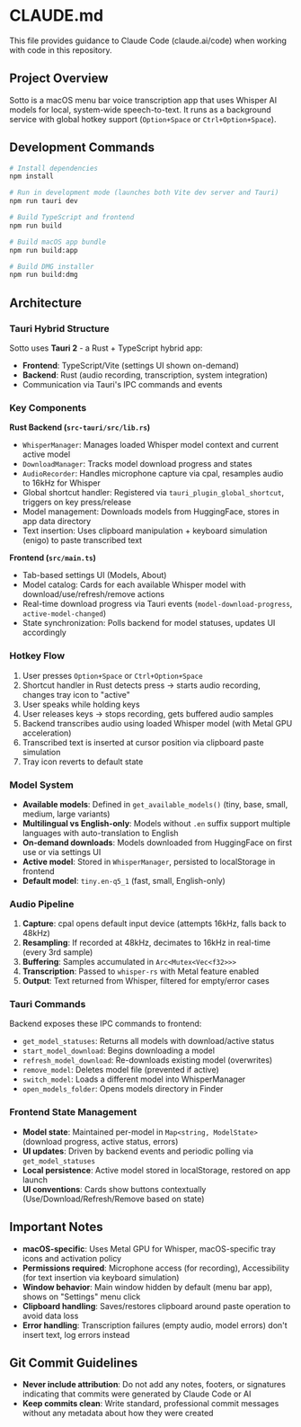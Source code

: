 # CLAUDE.md

This file provides guidance to Claude Code (claude.ai/code) when working with code in this repository.

## Project Overview

Sotto is a macOS menu bar voice transcription app that uses Whisper AI models for local, system-wide speech-to-text. It runs as a background service with global hotkey support (`Option+Space` or `Ctrl+Option+Space`).

## Development Commands

```bash
# Install dependencies
npm install

# Run in development mode (launches both Vite dev server and Tauri)
npm run tauri dev

# Build TypeScript and frontend
npm run build

# Build macOS app bundle
npm run build:app

# Build DMG installer
npm run build:dmg
```

## Architecture

### Tauri Hybrid Structure

Sotto uses **Tauri 2** - a Rust + TypeScript hybrid app:
- **Frontend**: TypeScript/Vite (settings UI shown on-demand)
- **Backend**: Rust (audio recording, transcription, system integration)
- Communication via Tauri's IPC commands and events

### Key Components

**Rust Backend (`src-tauri/src/lib.rs`)**
- `WhisperManager`: Manages loaded Whisper model context and current active model
- `DownloadManager`: Tracks model download progress and states
- `AudioRecorder`: Handles microphone capture via cpal, resamples audio to 16kHz for Whisper
- Global shortcut handler: Registered via `tauri_plugin_global_shortcut`, triggers on key press/release
- Model management: Downloads models from HuggingFace, stores in app data directory
- Text insertion: Uses clipboard manipulation + keyboard simulation (enigo) to paste transcribed text

**Frontend (`src/main.ts`)**
- Tab-based settings UI (Models, About)
- Model catalog: Cards for each available Whisper model with download/use/refresh/remove actions
- Real-time download progress via Tauri events (`model-download-progress`, `active-model-changed`)
- State synchronization: Polls backend for model statuses, updates UI accordingly

### Hotkey Flow

1. User presses `Option+Space` or `Ctrl+Option+Space`
2. Shortcut handler in Rust detects press → starts audio recording, changes tray icon to "active"
3. User speaks while holding keys
4. User releases keys → stops recording, gets buffered audio samples
5. Backend transcribes audio using loaded Whisper model (with Metal GPU acceleration)
6. Transcribed text is inserted at cursor position via clipboard paste simulation
7. Tray icon reverts to default state

### Model System

- **Available models**: Defined in `get_available_models()` (tiny, base, small, medium, large variants)
- **Multilingual vs English-only**: Models without `.en` suffix support multiple languages with auto-translation to English
- **On-demand downloads**: Models downloaded from HuggingFace on first use or via settings UI
- **Active model**: Stored in `WhisperManager`, persisted to localStorage in frontend
- **Default model**: `tiny.en-q5_1` (fast, small, English-only)

### Audio Pipeline

1. **Capture**: cpal opens default input device (attempts 16kHz, falls back to 48kHz)
2. **Resampling**: If recorded at 48kHz, decimates to 16kHz in real-time (every 3rd sample)
3. **Buffering**: Samples accumulated in `Arc<Mutex<Vec<f32>>>`
4. **Transcription**: Passed to `whisper-rs` with Metal feature enabled
5. **Output**: Text returned from Whisper, filtered for empty/error cases

### Tauri Commands

Backend exposes these IPC commands to frontend:
- `get_model_statuses`: Returns all models with download/active status
- `start_model_download`: Begins downloading a model
- `refresh_model_download`: Re-downloads existing model (overwrites)
- `remove_model`: Deletes model file (prevented if active)
- `switch_model`: Loads a different model into WhisperManager
- `open_models_folder`: Opens models directory in Finder

### Frontend State Management

- **Model state**: Maintained per-model in `Map<string, ModelState>` (download progress, active status, errors)
- **UI updates**: Driven by backend events and periodic polling via `get_model_statuses`
- **Local persistence**: Active model stored in localStorage, restored on app launch
- **UI conventions**: Cards show buttons contextually (Use/Download/Refresh/Remove based on state)

## Important Notes

- **macOS-specific**: Uses Metal GPU for Whisper, macOS-specific tray icons and activation policy
- **Permissions required**: Microphone access (for recording), Accessibility (for text insertion via keyboard simulation)
- **Window behavior**: Main window hidden by default (menu bar app), shows on "Settings" menu click
- **Clipboard handling**: Saves/restores clipboard around paste operation to avoid data loss
- **Error handling**: Transcription failures (empty audio, model errors) don't insert text, log errors instead

## Git Commit Guidelines

- **Never include attribution**: Do not add any notes, footers, or signatures indicating that commits were generated by Claude Code or AI
- **Keep commits clean**: Write standard, professional commit messages without any metadata about how they were created
